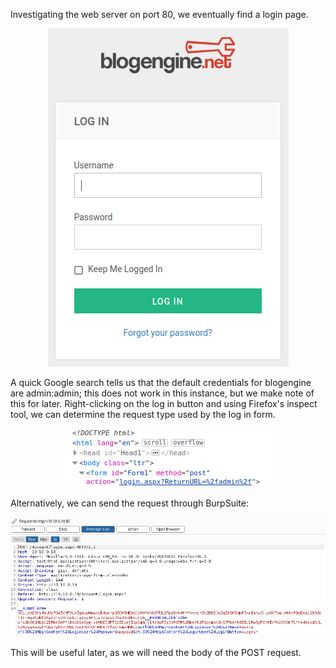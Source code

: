 Investigating the web server on port 80, we eventually find a login page.

<center>

![2f8d1c6ad747ce3acbfbe550f89e4caf.png](/HackPark/_resources/2f8d1c6ad747ce3acbfbe550f89e4caf-1.png)

</center>

A quick Google search tells us that the default credentials for blogengine are admin:admin; this does not work in this instance, but we make note of this for later. Right-clicking on the log in button and using Firefox's inspect tool, we can determine the request type used by the log in form.

<center>

![f03ee789746226fd3abba612238de0db.png](/HackPark/_resources/f03ee789746226fd3abba612238de0db-1.png)

</center>

Alternatively, we can send the request through BurpSuite:

<center>

![3f665a94884868f0448d14ddd7faa944.png](/HackPark/_resources/3f665a94884868f0448d14ddd7faa944-1.png)

</center>

This will be useful later, as we will need the body of the POST request.